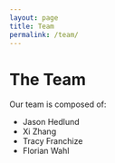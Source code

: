 ```yaml
---
layout: page
title: Team
permalink: /team/
---
```


# The Team
Our team is composed of:
- Jason Hedlund
- Xi Zhang
- Tracy Franchize
- Florian Wahl
